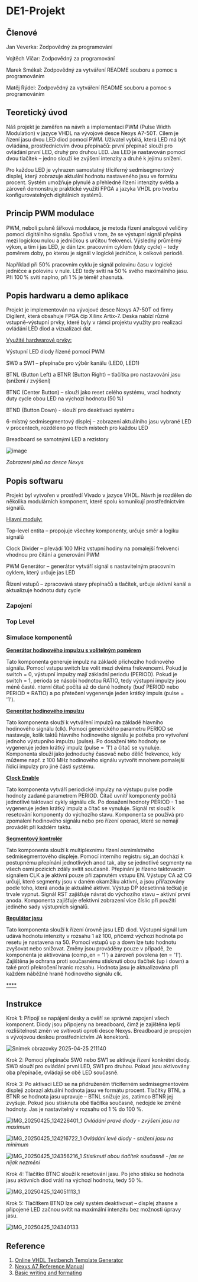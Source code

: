 # **DE1-Projekt**
## **Členové**
Jan Veverka: Zodpovědný za programování 
  
Vojtěch Vičar: Zodpovědný za programování 
  
Marek Smékal: Zodpovědný za vytváření README souboru a pomoc s programováním 
  
Matěj Rýdel: Zodpovědný za vytváření README souboru a pomoc s programováním

## Teoretický úvod
Náš projekt je zaměřen na návrh a implementaci PWM (Pulse Width Modulation) v jazyce VHDL na vývojové desce Nexys A7-50T. Cílem je řízení jasu dvou LED diod pomocí PWM. Uživatel vybírá, která LED má být ovládána, prostřednictvím dvou přepínačů: první přepínač slouží pro ovládání první LED, druhý pro druhou LED. Jas LED je nastavován pomocí dvou tlačítek – jedno slouží ke zvýšení intenzity a druhé k jejímu snížení.

Pro každou LED je vyhrazen samostatný tříciferný sedmisegmentový displej, který zobrazuje aktuální hodnotu nastaveného jasu ve formátu procent. Systém umožňuje plynulé a přehledné řízení intenzity světla a zároveň demonstruje praktické využití FPGA a jazyka VHDL pro tvorbu konfigurovatelných digitálních systémů. 

## Princip PWM modulace
PWM, neboli pulsně šířková modulace, je metoda řízení analogové veličiny pomocí digitálního signálu. Spočívá v tom, že se výstupní signál přepíná mezi logickou nulou a jedničkou s určitou frekvencí. Výsledný průměrný výkon, a tím i jas LED, je dán tzv. pracovním cyklem (duty cycle) – tedy poměrem doby, po kterou je signál v logické jedničce, k celkové periodě.

Například při 50% pracovním cyklu je signál polovinu času v logické jedničce a polovinu v nule. LED tedy svítí na 50 % svého maximálního jasu. Při 100 % svítí naplno, při 1 % je téměř zhasnutá.

## Popis hardwaru a demo aplikace
Projekt je implementován na vývojové desce Nexys A7-50T od firmy Digilent, která obsahuje FPGA čip Xilinx Artix-7. Deska nabízí různé vstupně-výstupní prvky, které byly v rámci projektu využity pro realizaci ovládání LED diod a vizualizaci dat.

<ins>Využité hardwarové prvky:<ins>

Výstupní LED diody řízené pomocí PWM

SW0 a SW1 – přepínače pro výběr kanálu (LED0, LED1)

BTNL (Button Left) a BTNR (Button Right) – tlačítka pro nastavování jasu (snížení / zvýšení)

BTNC (Center Button) – slouží jako reset celého systému, vrací hodnoty duty cycle obou LED na výchozí hodnotu (50 %)

BTND (Button Down) - slouží pro deaktivaci systému 

6-místný sedmisegmentový displej – zobrazení aktuálního jasu vybrané LED v procentech, rozděleno po třech místech pro každou LED

Breadboard se samotnými LED a rezistory

![image](https://github.com/user-attachments/assets/1fa2566f-5888-4dca-b762-d699d41f3add)

*Zobrazení pinů na desce Nexys*

## Popis softwaru
Projekt byl vytvořen v prostředí Vivado v jazyce VHDL. Návrh je rozdělen do několika modulárních komponent, které spolu komunikují prostřednictvím signálů.

<ins>Hlavní moduly:<ins>

Top-level entita – propojuje všechny komponenty, určuje směr a logiku signálů

Clock Divider – převádí 100 MHz vstupní hodiny na pomalejší frekvenci vhodnou pro čítání a generování PWM

PWM Generátor – generátor vytváří signál s nastavitelným pracovním cyklem, který určuje jas LED

Řízení vstupů – zpracovává stavy přepínačů a tlačítek, určuje aktivní kanál a aktualizuje hodnotu duty cycle

### Zapojení

### Top Level

### Simulace komponentů
<ins>**Generátor hodinového impulzu s volitelným poměrem**<ins>  

Tato komponenta generuje impulz na základě příchozího hodinového signálu. Pomocí vstupu switch lze volit mezi dvěma frekvencemi. Pokud je switch = 0, výstupní impulzy mají základní periodu (PERIOD). Pokud je switch = 1, perioda se násobí hodnotou RATIO, tedy výstupní impulzy jsou méně časté. nterní čítač počítá až do dané hodnoty (buď PERIOD nebo PERIOD * RATIO) a po přetečení vygeneruje jeden krátký impuls (pulse = '1').



<ins>**Generátor hodinového impulzu**<ins>

Tato komponenta slouží k vytváření impulzů na základě hlavního hodinového signálu (clk). Pomocí generického parametru PERIOD se nastavuje, kolik taktů hlavního hodinového signálu je potřeba pro vytvoření jednoho výstupního impulzu (pulse). Po dosažení této hodnoty se vygeneruje jeden krátký impulz (pulse = '1') a čítač se vynuluje. Komponenta slouží jako jednoduchý časovač nebo dělič frekvence, kdy můžeme např. z 100 MHz hodinového signálu vytvořit mnohem pomalejší řídicí impulzy pro jiné části systému.




<ins>**Clock Enable**<ins>

Tato komponenta vytváří periodické impulzy na výstupu pulse podle hodnoty zadané parametrem PERIOD. Čítač uvnitř komponenty počítá jednotlivé taktovací cykly signálu clk. Po dosažení hodnoty PERIOD - 1 se vygeneruje jeden krátký impulz a čítač se vynuluje. Signál rst slouží k resetování komponenty do výchozího stavu. Komponenta se používá pro zpomalení hodinového signálu nebo pro řízení operací, které se nemají provádět při každém taktu.




<ins>**Segmentový kontrolér**<ins>

Tato komponenta slouží k multiplexnímu řízení osmimístného sedmisegmentového displeje. Pomocí interního registru sig_an dochází k postupnému přepínání jednotlivých anod tak, aby se jednotlivé segmenty na všech osmi pozicích zdály svítit současně. Přepínání je řízeno taktovacím signálem CLK a je aktivní pouze při zapnutém vstupu EN. Výstupy CA až CG určují, které segmenty jsou v daném okamžiku aktivní, a jsou přiřazovány podle toho, která anoda je aktuálně aktivní. Výstup DP (desetinná tečka) je trvale vypnut. Signál RST zajišťuje návrat do výchozího stavu – aktivní první anoda. Komponenta zajišťuje efektivní zobrazení více číslic při použití jediného sady výstupních signálů.




<ins>**Regulátor jasu**<ins>

Tato komponenta slouží k řízení úrovně jasu LED diod. Výstupní signál lum udává hodnotu intenzity v rozsahu 1 až 100, přičemž výchozí hodnota po resetu je nastavena na 50. Pomocí vstupů up a down lze tuto hodnotu zvyšovat nebo snižovat. Změny jsou prováděny pouze v případě, že komponenta je aktivována (comp_en = '1') a zároveň povolena (en = '1'). Zajištěna je ochrana proti současnému stisknutí obou tlačítek (up i down) a také proti překročení hranic rozsahu. Hodnota jasu je aktualizována při každém náběžné hraně hodinového signálu clk.




<ins>****<ins>

## Instrukce

Krok 1:
Připojí se napájení desky a ověří se správné zapojení všech komponent. Diody jsou připojeny na breadboard, čímž je zajištěna lepší rozlišitelnost změn ve svítivosti oproti desce Nexys. Breadboard je propojen s vývojovou deskou prostřednictvím JA konektorů.

![Snímek obrazovky 2025-04-25 211140](https://github.com/user-attachments/assets/7ce09b4b-5083-42cf-a377-e2d0f5eb9e88)

Krok 2:
Pomocí přepínače SW0 nebo SW1 se aktivuje řízení konkrétní diody. SW0 slouží pro ovládání první LED, SW1 pro druhou. Pokud jsou aktivovány oba přepínače, ovládají se obě LED současně.

Krok 3:
Po aktivaci LED se na přidruženém tříciferném sedmisegmentovém displeji zobrazí aktuální hodnota jasu ve formátu procent. Tlačítky BTNL a BTNR se hodnota jasu upravuje – BTNL snižuje jas, zatímco BTNR jej zvyšuje. Pokud jsou stisknuta obě tlačítka současně, nedojde ke změně hodnoty. Jas je nastavitelný v rozsahu od 1 % do 100 %.

![IMG_20250425_124226401_1](https://github.com/user-attachments/assets/ff214bde-f9bd-4b08-a304-632ac9aa8828)
*Ovládání pravé diody - zvýšení jasu na maximum*

![IMG_20250425_124216722_1](https://github.com/user-attachments/assets/31320315-87cd-42c4-8d92-40eae1f741aa)
*Ovládání levé diody - snížení jasu na minimum*

![IMG_20250425_124356216_1](https://github.com/user-attachments/assets/30ceed31-e8a2-4005-af00-eed59df99df7)
*Stistknutí obou tlačítek současně - jas se nijak nezmění*

Krok 4:
Tlačítko BTNC slouží k resetování jasu. Po jeho stisku se hodnota jasu aktivních diod vrátí na výchozí hodnotu, tedy 50 %.

![IMG_20250425_124051113_1](https://github.com/user-attachments/assets/453c2c30-7a5e-4167-81fd-057b39b8fcf2)

Krok 5:
Tlačítkem BTND lze celý systém deaktivovat – displej zhasne a připojené LED začnou svítit na maximální intenzitu bez možnosti úpravy jasu.

![IMG_20250425_124340133](https://github.com/user-attachments/assets/a3ffe822-9926-458e-8e1d-df2640c04253)


## Reference
1. [Online VHDL Testbench Template Generator](https://vhdl.lapinoo.net/)
2. [Nexys A7 Reference Manual](https://digilent.com/reference/programmable-logic/nexys-a7/reference-manual)
3. [Basic writing and formating](https://docs.github.com/en/get-started/writing-on-github/getting-started-with-writing-and-formatting-on-github/basic-writing-and-formatting-syntax)
